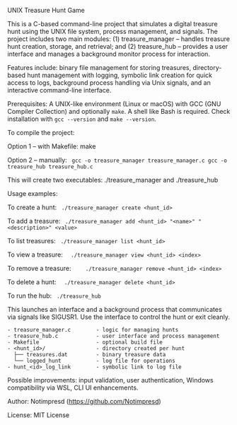 UNIX Treasure Hunt Game

This is a C-based command-line project that simulates a digital treasure hunt using the UNIX file system, process management, and signals. The project includes two main modules: (1) treasure_manager – handles treasure hunt creation, storage, and retrieval; and (2) treasure_hub – provides a user interface and manages a background monitor process for interaction.

Features include: binary file management for storing treasures, directory-based hunt management with logging, symbolic link creation for quick access to logs, background process handling via Unix signals, and an interactive command-line interface.

Prerequisites: A UNIX-like environment (Linux or macOS) with GCC (GNU Compiler Collection) and optionally `make`. A shell like Bash is required. Check installation with `gcc --version` and `make --version`.

To compile the project:

Option 1 – with Makefile:
    make

Option 2 – manually:
   ` gcc -o treasure_manager treasure_manager.c
    gcc -o treasure_hub treasure_hub.c`

This will create two executables: ./treasure_manager and ./treasure_hub

Usage examples:

To create a hunt:
   `` ./treasure_manager create <hunt_id>``

To add a treasure:
   ` ./treasure_manager add <hunt_id> "<name>" "<description>" <value>`

To list treasures:
   ` ./treasure_manager list <hunt_id>`

To view a treasure:
  `  ./treasure_manager view <hunt_id> <index>`

To remove a treasure:
`    ./treasure_manager remove <hunt_id> <index>`

To delete a hunt:
  `  ./treasure_manager delete <hunt_id>`

To run the hub:
   ` ./treasure_hub`

This launches an interface and a background process that communicates via signals like SIGUSR1. Use the interface to control the hunt or exit cleanly.

```File and directory structure:
- treasure_manager.c        - logic for managing hunts
- treasure_hub.c            - user interface and process management
- Makefile                  - optional build file
- <hunt_id>/                - directory created per hunt
  ├── treasures.dat         - binary treasure data
  └── logged_hunt           - log file for operations
- hunt_<id>_log_link        - symbolic link to log file
```

Possible improvements: input validation, user authentication, Windows compatibility via WSL, CLI UI enhancements.

Author: Notimpresd (https://github.com/Notimpresd)

License: MIT License
